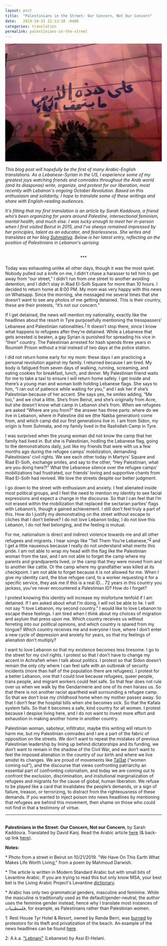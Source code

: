 ```yaml
---
layout: post
title:  "Palestinians in the Street: Our Concern, Not Our Concern"
date:   2019-10-31 22:13:38 -0400
categories: translation
permalink: palestinians-in-the-street
---
```

![Image of Graffiti in Beirut reading We Have On This Earth What Makes Life Worth Living](https://raw.githubusercontent.com/davidkanj/davidkanj.github.io/master/Images/darweesh.jpeg)

*This blog post will hopefully be the first of many Arabic-English translations. As a Lebanese-Syrian in the US, I experience some of my greatest joys watching friends and comrades throughout the Arab world (and its diasporas) write, organize, and protest for our liberation, most recently with Lebanon's ongoing October Revolution. Based on this enthusiasm and solidarity, I hope to translate some of these writings and share with English-reading audiences.*

*It's fitting that my first translation is an article by Sarah Kaddoura, a friend who’s been organizing for years around Palestine, intersectional feminism, mental health, and much else. I was lucky enough to meet her in-person when I first visited Beirut in 2015, and I've always remained impressed by her principles, talent as an educator, and fearlessness. She writes and translates at her blog [Suhmatiya](https://suhmatiya.wordpress.com). Below is her latest entry, reflecting on the position of Palestinians in Lebanon's uprising.*  
<br>
<center>***</center>
<br>
Today was exhausting unlike all other days, though it was the most quiet. Nobody pulled out a knife on me, I didn’t chase a harasser to tell him to get away from “our street,” I didn’t run from one street to another avoiding detention, and I didn’t stay in Riad El-Solh Square for more than 10 hours. I decided to return home at 8:00 PM. My mom was very happy with this news on Whatsapp. Since the morning, she messaged me several times that she doesn’t want to see any photos of me getting detained. This is their country, these are their protests, “it’s not our concern.” 



If I get detained, the news will mention my nationality, exactly like the headlines about the resort in Tyre purposefully mentioning the tresspassers’ Lebanese and Palestinian nationalities.<sup>[1](#myfootnote1)</sup> It doesn’t stop there, since I know what happens to refugees after they’re detained. While a Lebanese that gets arrested is beaten, a gay Syrian is punished for spreading his vice in “their” country. The Palestinian arrested for hash spends three years in Roumieh Prison without a trial instead of two days at the police station.   



I did not return home early for my mom: these days I am practicing a personal revolution against my family. I returned because I am tired. My body is fatigued from seven days of walking, running, screaming, and eating cookies for breakfast, lunch, and dinner. My Palestinian friend waits for me to take a taxi to ensure I will return home safely. I get inside and there’s a young man and woman both holding Lebanese flags. She says to him, “I ran out of patience while waiting for you,” and I ask her if she’s Palestinian because of her accent. She says yes, he smiles adding, “Me too,” and we chat a little. She’s from Beirut, and she’s originally from Acre, but she doesn’t know what camp in Lebanon she’s from. When we refugees are asked “Where are you from?” the answer has three parts: where do we live in Lebanon, where in Palestine did we (the Nakba generation) come from, and which camp did our first generations live in. I am from Sidon, my origin is from Suhmata, and my family lived in the Rashidieh Camp in Tyre.



I was surprised when the young woman did not know the camp that her family had lived in. But she is Palestinian, hodling the Lebanese flag, going to the demonstrations daily, just like my friends that were with us a few months ago during the refugee camps’ mobilization, demanding Palestinians’ civil rights. We see each other today in Martyrs’ Square and Riad El-Solh, exchange smiles, and say to the other, “Hey Palestinian, what are you doing here?!” What the Lebanese silence over the refugee camps’ mobilizations had frustrated, our friends’ loving and supportive chants from Riad El-Solh had revived. We love the streets despite our better judgment.



I go down to the street with enthusiasm and anxiety. I feel alienated inside most political groups, and I feel the need to mention my identity to see facial expressions and expect a change in the discourse. So that I can feel that I’m not erased within the mobilization that replaced the sectarian parties’ flags with Lebanon’s, though a gained achievement. I still don’t feel truly a part of this. How do I justify my demonstrating on the street without escape to cliches that I don’t believe? I do not love Lebanon today, I do not love this Lebanon, I do not feel belonging, and the feeling is mutual.



For me, nationalism is direct and indirect violence towards me and all other refugees and migrants. I hear songs like “Tell Them You’re Lebanese,”<sup>[2](#myfootnote2)</sup> and I get a little nauseous because I really do not understand what merits this pride. I am not able to wrap my head with the flag like the Palestinian woman from the taxi, and I am not able to forget the camp where my parents and grandparents lived, or the camp that they were moved from and to another like cattle. Or the camp where my grandfather was killed at its checkpoint. I am not able to forget because it is not allowed for me. When I give my identity card, the blue refugee card, to a worker requesting it for a specific service, they ask me if this is a real ID... 72 years in this country you jackass, you’ve never encountered a Palestinian ID? How do I forget? 



I protest knowing this identity will increase my misfortune tenfold if I am detained. If I am asked about what I’m doing, I will not be able to lie. I will not say “I love Lebanon, my second country.” I would like to love Lebanon to escape these feelings. I am tired when I think about my choices of migration and asylum that press upon me. Which country receives us without ferreting into our political opinions, and which country is spared from my tongue? Which country receives me and everyone I love, where I don’t enter a new cycle of depression and anxiety for years, so that my feelings of alienation don’t multiply?



I want to love Lebanon so that my existence becomes less tiresome. I go to the street for my civil rights. I protest so that I don’t have to change my accent in Achrafieh when I talk about politics. I protest so that Sidon doesn’t remain the only city where I can feel safe with an outbreak of security incidents (more than half of the population there are refugees). I protest for a better Lebanon, one that I could love because refugees, queer people, trans people, and migrant workers could feel safe. So that fear does not rule over us when we walk by the Gendarmerie and one of its men harass us. So that there is not another racist apartheid wall surrounding a refugee camp. So that we don’t lose my childhood home when my mother passes away. So that I don’t fear the hospital bills when she becomes sick. So that the Kafala system falls. So that it becomes a safe, kind country for all women. I protest because I despise living here, and I do not want to invest more effort and exhaustion in making another home in another country. 



Palestinian woman, saboteur, infiltrator, maybe this writing will return to harm me, but my Palestinian comrades and I are a part of the fabric of opposition on the streets. We don’t want to repeat the mistakes of previous Palestinian leadership by lining up behind dictatorships and its funding, we don’t want to remain in the shadow of the Civil War, and we don’t want to feel the imposed alienation in the country of our birth and where we live amidst its changes. We are proud of movements like [Tal3at](https://www.alaraby.co.uk/english/news/2019/9/27/no-freedom-without-free-women-palestinians-march-against-femicide) (“women coming out”), and the discourse that views confronting patriarchy an essential part of confronting colonialism, and today we are coming out to confront the exclusion, discrimination, and insitutional marginalization of refugees and migrants for the cause of global, human liberation. We refuse to be played like a card that invalidates the people’s demands, or a sign of failure, treason, or terrorizing, to distract from the righteousness of these demands. If you wanted to inject poison into news headlines by mentioning that refugees are behind this movement, then shame on those who could not find in that a testimony of virtue.


-----  
<br> **Palestinians in the Street: Our Concern, Not our Concern**, by Sarah Kaddoura. Translated by David Kanj. Read the Arabic article [here](https://suhmatiya.wordpress.com/2019/10/24/فلسطينيات-في-الشارع-دخلنا،-ما-دخلنا/) (& back-up link [here](https://web.archive.org/web/20191103024350/https://suhmatiya.wordpress.com/2019/10/24/%d9%81%d9%84%d8%b3%d8%b7%d9%8a%d9%86%d9%8a%d8%a7%d8%aa-%d9%81%d9%8a-%d8%a7%d9%84%d8%b4%d8%a7%d8%b1%d8%b9-%d8%af%d8%ae%d9%84%d9%86%d8%a7%d8%8c-%d9%85%d8%a7-%d8%af%d8%ae%d9%84%d9%86%d8%a7/)).


**Notes:**

\* Photo from a street in Beirut on 10/21/2019. "We Have On This Earth What Makes Life Worth Living," from a poem by Mahmoud Darwish. 

\* The article is written in Modern Standard Arabic but with small bits of Levantine Arabic. If you are trying to read this but only know MSA, your best bet is the Living Arabic Project's Levantine [dictionary](https://livingarabic.com/dictionaries). 

\* Arabic has only two grammatical genders, masculine and feminine. While the masculine is traditionally used as the default/gender-neutral, the author uses the feminine gender instead, hence why I translate most instances of فلسطينيات, for example, as Palestinians rather than Palestinian women.

<a name="myfootnote1">1</a>: Rest House Tyr Hotel & Resort, owned by Randa Berri, was [burned](https://twitter.com/ITISDEX/status/1185292926341042178) by protestors for its theft and privatization of the beach. An example of the news headlines can be found [here](https://web.archive.org/save/https://www.lbcgroup.tv/news/d/lebanon-news/478090/lebanese-and-palestinians-arrested-on-charges-of-v/en).

<a name="myfootnote2">2</a>: A.k.a. ["Lebnani"](https://www.youtube.com/watch?v=z53tJLp0NY4) (Lebanese) by Assi El-Helani.
